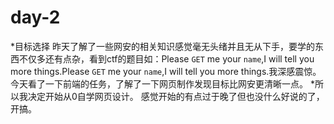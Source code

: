 # day-2
*目标选择
 昨天了解了一些网安的相关知识感觉毫无头绪并且无从下手，要学的东西不仅多还有点杂，看到ctf的题目如：Please `GET` me your `name`,I will tell you more things.Please `GET` me your `name`,I will tell you more things.我深感震惊。
 今天看了一下前端的任务，了解了一下网页制作发现目标比网安更清晰一点。
*所以我决定开始从0自学网页设计。
 感觉开始的有点过于晚了但也没什么好说的了，开搞。
